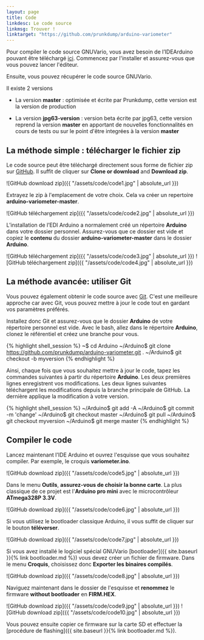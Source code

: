 ```yaml
---
layout: page
title: Code
linkdesc: Le code source
linkmsg: Trouver !
linktarget: "https://github.com/prunkdump/arduino-variometer"
---
```


Pour compiler le code source GNUVario, vous avez besoin de l’IDE ​​Arduino pouvant être téléchargé [ici](https://www.arduino.cc/en/Main/Software). Commencez par l'installer et assurez-vous que vous pouvez lancer l'éditeur.

Ensuite, vous pouvez récupérer le code source GNUVario.

Il existe 2 versions

- La version **master** : optimisée et écrite par Prunkdump, cette version est la version de production

- La version **jpg63-version** : version beta écrite par jpg63, cette version reprend la version **master** en apportant de nouvelles fonctionnalités en cours de tests ou sur le point d'être integrées à la version **master**  

La méthode simple : télécharger le fichier zip
----------------------------------

Le code source peut être téléchargé directement sous forme de fichier zip sur [GitHub](https://github.com/prunkdump/arduino-variometer). Il suffit de cliquer sur **Clone or download** and **Download zip**.

![GitHub download zip]({{ "/assets/code/code1.jpg" | absolute_url }})

Extrayez le zip à l'emplacement de votre choix. Cela va créer un repertoire **arduino-variometer-master**.

![GitHub téléchargement zip]({{ "/assets/code/code2.jpg" | absolute_url }})

L’installation de l’EDI Arduino a normalement créé un répertoire **Arduino** dans votre dossier personnel. Assurez-vous que ce dossier est vide et copiez le **contenu** du dossier **arduino-variometer-master** dans le dossier **Arduino**.

![GitHub téléchargement zip]({{ "/assets/code/code3.jpg" | absolute_url }})
![GitHub téléchargement zip]({{ "/assets/code/code4.jpg" | absolute_url }})

La méthode avancée: utiliser Git
-----------------------------

Vous pouvez également obtenir le code source avec [Git](https://git-scm.com/). C'est une meilleure approche car avec Git, vous pouvez mettre à jour le code tout en gardant vos paramètres préférés.

Installez donc Git et assurez-vous que le dossier **Arduino** de votre répertoire personnel est vide. Avec le bash, allez dans le répertoire **Arduino**, clonez le référentiel et créez une branche pour vous.

{% highlight shell_session %}
~$ cd Arduino
~/Arduino$ git clone https://github.com/prunkdump/arduino-variometer.git .
~/Arduino$ git checkout -b myversion 
{% endhighlight %}

Ainsi, chaque fois que vous souhaitez mettre à jour le code, tapez les commandes suivantes à partir du répertoire **Arduino**. Les deux premières lignes enregistrent vos modifications. Les deux lignes suivantes téléchargent les modifications depuis la branche principale de GitHub. La dernière applique la modification à votre version.

{% highlight shell_session %}
~/Arduino$ git add -A
~/Arduino$ git commit -m 'change'
~/Arduino$ git checkout master
~/Arduino$ git pull
~/Arduino$ git checkout myversion
~/Arduino$ git merge master
{% endhighlight %}

Compiler le code
-----------------

Lancez maintenant l'IDE Arduino et ouvrez l'esquisse que vous souhaitez compiler. Par exemple, le croquis **variometer.ino**.

![GitHub download zip]({{ "/assets/code/code5.jpg" | absolute_url }})

Dans le menu **Outils**, **assurez-vous de choisir la bonne carte**. La plus classique de ce projet est l'**Arduino pro mini** avec le microcontrôleur **ATmega328P 3.3V**.

![GitHub download zip]({{ "/assets/code/code6.jpg" | absolute_url }})

Si vous utilisez le bootloader classique Arduino, il vous suffit de cliquer sur le bouton **téléverser**.

![GitHub download zip]({{ "/assets/code/code7.jpg" | absolute_url }})

Si vous avez installé le logiciel spécial GNUVario [bootloader]({{ site.baseurl }}{% link bootloader.md %}) vous devez créer un fichier de firmware. Dans le menu **Croquis**, choisissez donc **Exporter les binaires compilés**.

![GitHub download zip]({{ "/assets/code/code8.jpg" | absolute_url }})

Naviguez maintenant dans le dossier de l'esquisse et **renommez** le firmware **without bootloader** en **FIRM.HEX**.

![GitHub download zip]({{ "/assets/code/code9.jpg" | absolute_url }})
![GitHub download zip]({{ "/assets/code/code10.jpg" | absolute_url }})

Vous pouvez ensuite copier ce firmware sur la carte SD et effectuer la [procédure de flashing]({{ site.baseurl }}{% link bootloader.md %}).







